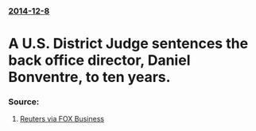 ### [2014-12-8](/news/2014/12/8/index.md)

# A U.S. District Judge sentences the back office director, Daniel Bonventre, to ten years. 




### Source:

1. [Reuters via FOX Business](http://www.foxbusiness.com/2014/12/08/former-madoff-back-office-director-gets-10-years/)
